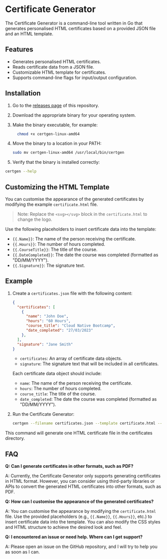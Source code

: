# Certificate Generator

The Certificate Generator is a command-line tool written in Go that generates personalised HTML certificates based on a provided JSON file and an HTML template.

## Features

- Generates personalised HTML certificates.
- Reads certificate data from a JSON file.
- Customizable HTML template for certificates.
- Supports command-line flags for input/output configuration.

## Installation

1. Go to the [releases page](https://github.com/ahmedgabers/certificate-generator/releases) of this repository.

1. Download the appropriate binary for your operating system.

1. Make the binary executable, for example:

    ```bash
      chmod +x certgen-linux-amd64
    ```

1. Move the binary to a location in your PATH:

   ```bash
   sudo mv certgen-linux-amd64 /usr/local/bin/certgen
   ```

1. Verify that the binary is installed correctly:

  ```bash
  certgen --help
  ```

## Customizing the HTML Template

You can customise the appearance of the generated certificates by modifying the example `certificate.html` file.

>Note: Replace the `<svg></svg>` block in the `certificate.html` to change the logo.

Use the following placeholders to insert certificate data into the template:

- `{{.Name}}`: The name of the person receiving the certificate.
- `{{.Hours}}`: The number of hours completed.
- `{{.CourseTitle}}`: The title of the course.
- `{{.DateCompleted}}`: The date the course was completed (formatted as "DD/MM/YYYY").
- `{{.Signature}}`: The signature text.

## Example

1. Create a `certificates.json` file with the following content:

    ```json
    {
      "certificates": [
        {
          "name": "John Doe",
          "hours": "60 Hours",
          "course_title": "Cloud Native Bootcamp",
          "date_completed": "27/03/2023"
        },
      ],
      "signature": "Jane Smith"
    }
    ```

   - `certificates`: An array of certificate data objects.
   - `signature`: The signature text that will be included in all certificates.

   Each certificate data object should include:

   - `name`: The name of the person receiving the certificate.
   - `hours`: The number of hours completed.
   - `course_title`: The title of the course.
   - `date_completed`: The date the course was completed (formatted as "DD/MM/YYYY").

2. Run the Certificate Generator:

    ```bash
    certgen --filename certificates.json --template certificate.html --output certificates
    ```

This command will generate one HTML certificate file in the certificates directory.

## FAQ

**Q: Can I generate certificates in other formats, such as PDF?**

A: Currently, the Certificate Generator only supports generating certificates in HTML format. However, you can consider using third-party libraries or APIs to convert the generated HTML certificates into other formats, such as PDF.

**Q: How can I customise the appearance of the generated certificates?**

A: You can customise the appearance by modifying the `certificate.html` file. Use the provided placeholders (e.g., `{{.Name}}`, `{{.Hours}}`, etc.) to insert certificate data into the template. You can also modify the CSS styles and HTML structure to achieve the desired look and feel.

**Q: I encountered an issue or need help. Where can I get support?**

A: Please open an issue on the GitHub repository, and I will try to help you as soon as I can.
